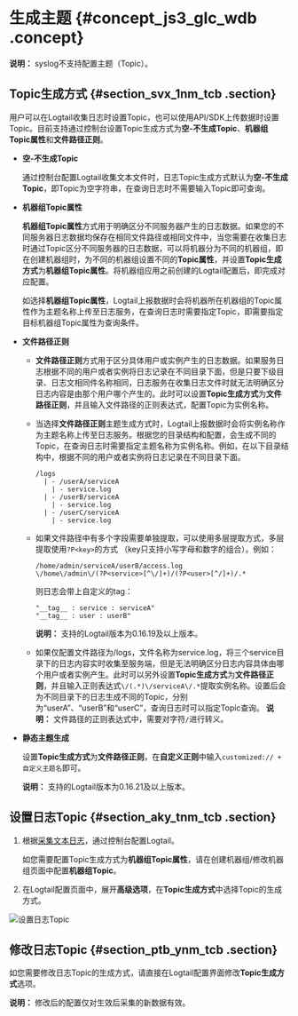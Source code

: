 # 生成主题 {#concept_js3_glc_wdb .concept}

**说明：** syslog不支持配置主题（Topic）。

## Topic生成方式 {#section_svx_1nm_tcb .section}

用户可以在Logtail收集日志时设置Topic，也可以使用API/SDK上传数据时设置Topic。目前支持通过控制台设置Topic生成方式为**空-不生成Topic**、**机器组Topic属性**和**文件路径正则**。

-   **空-不生成Topic** 

    通过控制台配置Logtail收集文本文件时，日志Topic生成方式默认为**空-不生成Topic**，即Topic为空字符串，在查询日志时不需要输入Topic即可查询。

-   **机器组Topic属性** 

    **机器组Topic属性**方式用于明确区分不同服务器产生的日志数据。如果您的不同服务器日志数据均保存在相同文件路径或相同文件中，当您需要在收集日志时通过Topic区分不同服务器的日志数据，可以将机器分为不同的机器组，即在创建机器组时，为不同的机器组设置不同的**Topic属性**，并设置**Topic生成方式**为**机器组Topic属性**。将机器组应用之前创建的Logtail配置后，即完成对应配置。

    如选择**机器组Topic属性**，Logtail上报数据时会将机器所在机器组的Topic属性作为主题名称上传至日志服务，在查询日志时需要指定Topic，即需要指定目标机器组Topic属性为查询条件。

-   **文件路径正则** 

    -   **文件路径正则**方式用于区分具体用户或实例产生的日志数据。如果服务日志根据不同的用户或者实例将日志记录在不同目录下面，但是只要下级目录、日志文相同件名称相同，日志服务在收集日志文件时就无法明确区分日志内容是由那个用户哪个产生的。此时可以设置**Topic生成方式**为**文件路径正则**，并且输入文件路径的正则表达式，配置Topic为实例名称。
    -   当选择**文件路径正则**主题生成方式时，Logtail上报数据时会将实例名称作为主题名称上传至日志服务。根据您的目录结构和配置，会生成不同的Topic，在查询日志时需要指定主题名称为实例名称。例如，在以下目录结构中，根据不同的用户或者实例将日志记录在不同目录下面。

        ``` {#codeblock_8l4_dod_9ua}
        /logs
          | - /userA/serviceA
            | - service.log
          | - /userB/serviceA
            | - service.log
          | - /userC/serviceA
            | - service.log
        ```

    -   如果文件路径中有多个字段需要单独提取，可以使用多层提取方式，多层提取使用`?P<key>`的方式 （key只支持小写字母和数字的组合）。例如：

        ``` {#codeblock_byy_v90_kea}
        /home/admin/serviceA/userB/access.log
        \/home\/admin\/(?P<service>[^\/]+)/(?P<user>[^/]+)/.*
        ```

        则日志会带上自定义的tag：

        ``` {#codeblock_w4m_7s6_yq3}
        "__tag__ : service : serviceA"
        "__tag__ : user : userB"
        ```

        **说明：** 支持的Logtail版本为0.16.19及以上版本。

    -   如果仅配置文件路径为/logs，文件名称为service.log，将三个service目录下的日志内容实时收集至服务端，但是无法明确区分日志内容具体由哪个用户或者实例产生。此时可以另外设置**Topic生成方式**为**文件路径正则**，并且输入正则表达式`\/(.*)\/serviceA\/.*`提取实例名称。设置后会为不同目录下的日志生成不同的Topic，分别为“userA”、“userB”和“userC”，查询日志时可以指定Topic查询。
    **说明：** 文件路径的正则表达式中，需要对字符`/`进行转义。

-   **静态主题生成** 

    设置**Topic生成方式**为**文件路径正则**，在**自定义正则**中输入`customized:// + 自定义主题名`即可。

    **说明：** 支持的Logtail版本为0.16.21及以上版本。


## 设置日志Topic {#section_aky_tnm_tcb .section}

1.  根据[采集文本日志](intl.zh-CN/用户指南/Logtail采集/文本日志/采集文本日志.md)，通过控制台配置Logtail。

    如您需要配置Topic生成方式为**机器组Topic属性**，请在创建机器组/修改机器组页面中配置**机器组Topic**。

2.  在Logtail配置页面中，展开**高级选项**，在**Topic生成方式**中选择Topic的生成方式。

![](images/2904_zh-CN.png "设置日志Topic")

## 修改日志Topic {#section_ptb_ynm_tcb .section}

如您需要修改日志Topic的生成方式，请直接在Logtail配置界面修改**Topic生成方式**选项。

**说明：** 修改后的配置仅对生效后采集的新数据有效。

